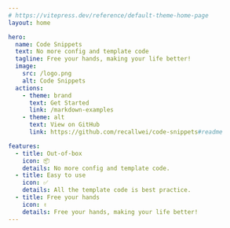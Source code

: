```yaml
---
# https://vitepress.dev/reference/default-theme-home-page
layout: home

hero:
  name: Code Snippets
  text: No more config and template code
  tagline: Free your hands, making your life better!
  image:
    src: /logo.png
    alt: Code Snippets
  actions:
    - theme: brand
      text: Get Started
      link: /markdown-examples
    - theme: alt
      text: View on GitHub
      link: https://github.com/recallwei/code-snippets#readme

features:
  - title: Out-of-box
    icon: 📦
    details: No more config and template code.
  - title: Easy to use
    icon: ✅
    details: All the template code is best practice.
  - title: Free your hands
    icon: ✌️
    details: Free your hands, making your life better!
---
```


